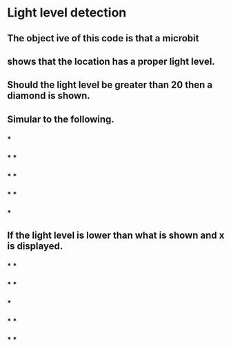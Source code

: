 
# Light level detection

## The object ive of this code is that a microbit
## shows that the location has a proper light level.
## Should the light level be greater than 20 then a diamond is shown.
## Simular to the following.

###			*
###		*		*
###	*				*
###		*		*
###			*


## If the light level is lower than what is shown and x is displayed.


###	*				*
###		*		*
###			*
###		*		*
###	*				*